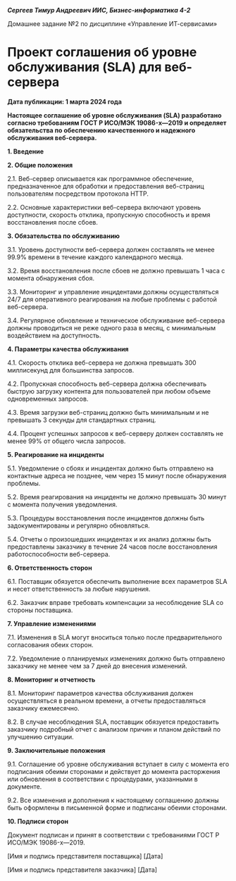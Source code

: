 ***Сергеев Тимур Андреевич
ИИС, Бизнес-информатика 4-2***

Домашнее задание №2 по дисциплине «Управление ИТ-сервисами»

# Проект соглашения об уровне обслуживания (SLA) для веб-сервера

**Дата публикации: 1 марта 2024 года**

**Настоящее соглашение об уровне обслуживания (SLA) разработано согласно требованиям ГОСТ Р ИСО/МЭК 19086-x—2019 и определяет обязательства по обеспечению качественного и надежного обслуживания веб-сервера.**


**1. Введение**

**2. Общие положения**

2.1. Веб-сервер описывается как программное обеспечение, предназначенное для обработки и предоставления веб-страниц пользователям посредством протокола HTTP.

2.2. Основные характеристики веб-сервера включают уровень доступности, скорость отклика, пропускную способность и время восстановления после сбоев.
   
**3. Обязательства по обслуживанию**

3.1. Уровень доступности веб-сервера должен составлять не менее 99.9% времени в течение каждого календарного месяца.

3.2. Время восстановления после сбоев не должно превышать 1 часа с момента обнаружения сбоя.

3.3. Мониторинг и управление инцидентами должны осуществляться 24/7 для оперативного реагирования на любые проблемы с работой веб-сервера.

3.4. Регулярное обновление и техническое обслуживание веб-сервера должны проводиться не реже одного раза в месяц, с минимальным воздействием на доступность.

**4. Параметры качества обслуживания**

4.1. Скорость отклика веб-сервера не должна превышать 300 миллисекунд для большинства запросов.

4.2. Пропускная способность веб-сервера должна обеспечивать быструю загрузку контента для пользователей при любом объеме одновременных запросов.

4.3. Время загрузки веб-страниц должно быть минимальным и не превышать 3 секунды для стандартных страниц.

4.4. Процент успешных запросов к веб-серверу должен составлять не менее 99% от общего числа запросов.

**5. Реагирование на инциденты**

5.1. Уведомление о сбоях и инцидентах должно быть отправлено на контактные адреса не позднее, чем через 15 минут после обнаружения проблемы.

5.2. Время реагирования на инциденты не должно превышать 30 минут с момента получения уведомления.

5.3. Процедуры восстановления после инцидентов должны быть задокументированы и регулярно обновляться.

5.4. Отчеты о произошедших инцидентах и их анализ должны быть предоставлены заказчику в течение 24 часов после восстановления работоспособности веб-сервера.

**6. Ответственность сторон**

6.1. Поставщик обязуется обеспечить выполнение всех параметров SLA и несет ответственность за любые нарушения.

6.2. Заказчик вправе требовать компенсации за несоблюдение SLA со стороны поставщика.

**7. Управление изменениями**

7.1. Изменения в SLA могут вноситься только после предварительного согласования обеих сторон.

7.2. Уведомление о планируемых изменениях должно быть отправлено заказчику не менее чем за 7 дней до внесения изменений.

**8. Мониторинг и отчетность**

8.1. Мониторинг параметров качества обслуживания должен осуществляться в реальном времени, а отчеты предоставляться заказчику ежемесячно.

8.2. В случае несоблюдения SLA, поставщик обязуется предоставить заказчику подробный отчет с анализом причин и планом действий по улучшению ситуации.

**9. Заключительные положения**

9.1. Соглашение об уровне обслуживания вступает в силу с момента его подписания обеими сторонами и действует до момента расторжения или обновления в соответствии с процедурами, указанными в документе.

9.2. Все изменения и дополнения к настоящему соглашению должны быть оформлены в письменной форме и подписаны обеими сторонами.

**10. Подписи сторон**

Документ подписан и принят в соответствии с требованиями ГОСТ Р ИСО/МЭК 19086-x—2019.

[Имя и подпись представителя поставщика]
[Дата]

[Имя и подпись представителя заказчика]
[Дата]

